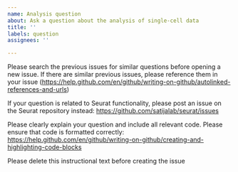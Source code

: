 ```yaml
---
name: Analysis question
about: Ask a question about the analysis of single-cell data
title: ''
labels: question
assignees: ''

---
```


Please search the previous issues for similar questions before opening a new issue. If there are similar previous issues, please reference them in your issue (https://help.github.com/en/github/writing-on-github/autolinked-references-and-urls)

If your question is related to Seurat functionality, please post an issue on the Seurat repository instead: https://github.com/satijalab/seurat/issues

Please clearly explain your question and include all relevant code. Please ensure that code is formatted correctly: https://help.github.com/en/github/writing-on-github/creating-and-highlighting-code-blocks

Please delete this instructional text before creating the issue
